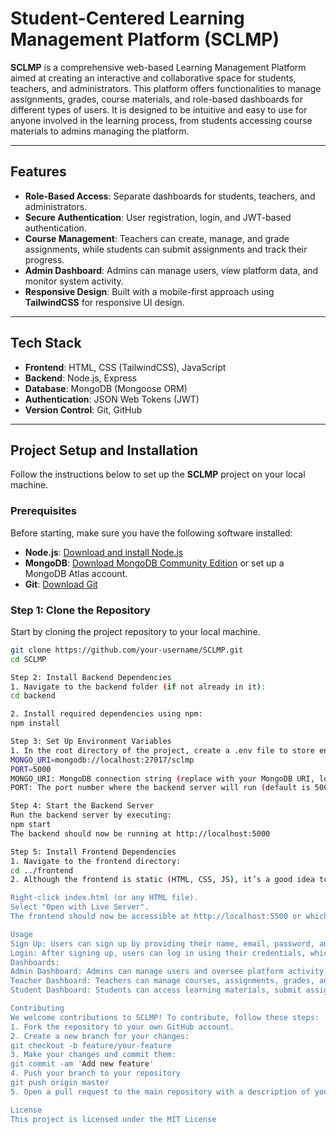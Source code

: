 # Student-Centered Learning Management Platform (SCLMP)

**SCLMP** is a comprehensive web-based Learning Management Platform aimed at creating an interactive and collaborative space for students, teachers, and administrators. This platform offers functionalities to manage assignments, grades, course materials, and role-based dashboards for different types of users. It is designed to be intuitive and easy to use for anyone involved in the learning process, from students accessing course materials to admins managing the platform.

---

## Features

- **Role-Based Access**: Separate dashboards for students, teachers, and administrators.
- **Secure Authentication**: User registration, login, and JWT-based authentication.
- **Course Management**: Teachers can create, manage, and grade assignments, while students can submit assignments and track their progress.
- **Admin Dashboard**: Admins can manage users, view platform data, and monitor system activity.
- **Responsive Design**: Built with a mobile-first approach using **TailwindCSS** for responsive UI design.

---

## Tech Stack

- **Frontend**: HTML, CSS (TailwindCSS), JavaScript
- **Backend**: Node.js, Express
- **Database**: MongoDB (Mongoose ORM)
- **Authentication**: JSON Web Tokens (JWT)
- **Version Control**: Git, GitHub

---

## Project Setup and Installation

Follow the instructions below to set up the **SCLMP** project on your local machine.

### Prerequisites

Before starting, make sure you have the following software installed:

- **Node.js**: [Download and install Node.js](https://nodejs.org/)
- **MongoDB**: [Download MongoDB Community Edition](https://www.mongodb.com/try/download/community) or set up a MongoDB Atlas account.
- **Git**: [Download Git](https://git-scm.com/)

### Step 1: Clone the Repository

Start by cloning the project repository to your local machine.

```bash
git clone https://github.com/your-username/SCLMP.git
cd SCLMP

Step 2: Install Backend Dependencies
1. Navigate to the backend folder (if not already in it):
cd backend

2. Install required dependencies using npm:
npm install

Step 3: Set Up Environment Variables
1. In the root directory of the project, create a .env file to store environment variables. The .env file should contain:
MONGO_URI=mongodb://localhost:27017/sclmp
PORT=5000
MONGO_URI: MongoDB connection string (replace with your MongoDB URI, local or cloud-based via MongoDB Atlas).
PORT: The port number where the backend server will run (default is 5000)

Step 4: Start the Backend Server
Run the backend server by executing:
npm start
The backend should now be running at http://localhost:5000

Step 5: Install Frontend Dependencies
1. Navigate to the frontend directory:
cd ../frontend
2. Although the frontend is static (HTML, CSS, JS), it’s a good idea to use a local server to run the application during development. You can install Live Server in VS Code or use a simple HTTP server to serve your files. If you're using Live Server in VS Code:

Right-click index.html (or any HTML file).
Select "Open with Live Server".
The frontend should now be accessible at http://localhost:5500 or whichever port is provided by your server.

Usage
Sign Up: Users can sign up by providing their name, email, password, and role (Student or Teacher). Admin users will be able to create or manage other users.
Login: After signing up, users can log in using their credentials, which will be authenticated using JWT.
Dashboards:
Admin Dashboard: Admins can manage users and oversee platform activity.
Teacher Dashboard: Teachers can manage courses, assignments, grades, and track student progress.
Student Dashboard: Students can access learning materials, submit assignments, and track their progress.

Contributing
We welcome contributions to SCLMP! To contribute, follow these steps:
1. Fork the repository to your own GitHub account.
2. Create a new branch for your changes:
git checkout -b feature/your-feature
3. Make your changes and commit them:
git commit -am 'Add new feature'
4. Push your branch to your repository
git push origin master
5. Open a pull request to the main repository with a description of your changes.

License
This project is licensed under the MIT License

